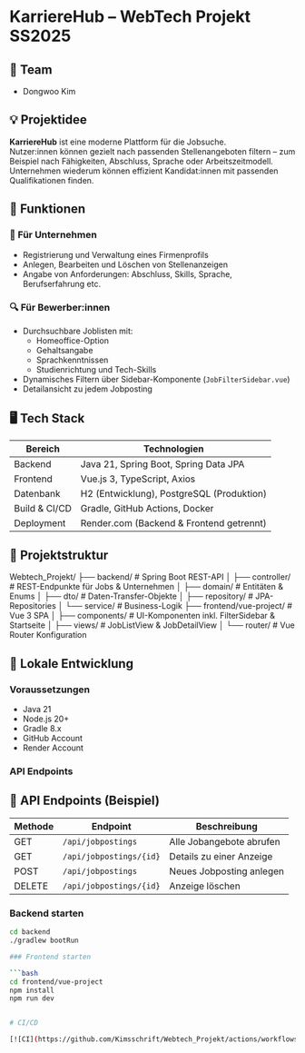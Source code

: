 # KarriereHub – WebTech Projekt SS2025

## 👥 Team
- Dongwoo Kim

## 💡 Projektidee
**KarriereHub** ist eine moderne Plattform für die Jobsuche.  
Nutzer:innen können gezielt nach passenden Stellenangeboten filtern – zum Beispiel nach Fähigkeiten, Abschluss, Sprache oder Arbeitszeitmodell.  
Unternehmen wiederum können effizient Kandidat:innen mit passenden Qualifikationen finden.

## 🔧 Funktionen

### 👤 Für Unternehmen
- Registrierung und Verwaltung eines Firmenprofils
- Anlegen, Bearbeiten und Löschen von Stellenanzeigen
- Angabe von Anforderungen: Abschluss, Skills, Sprache, Berufserfahrung etc.

### 🔍 Für Bewerber:innen
- Durchsuchbare Joblisten mit:
    - Homeoffice-Option
    - Gehaltsangabe
    - Sprachkenntnissen
    - Studienrichtung und Tech-Skills
- Dynamisches Filtern über Sidebar-Komponente (`JobFilterSidebar.vue`)
- Detailansicht zu jedem Jobposting

## 🖥️ Tech Stack

| Bereich       | Technologien                                 |
|--------------|-----------------------------------------------|
| Backend       | Java 21, Spring Boot, Spring Data JPA        |
| Frontend      | Vue.js 3, TypeScript, Axios                  |
| Datenbank     | H2 (Entwicklung), PostgreSQL (Produktion)    |
| Build & CI/CD | Gradle, GitHub Actions, Docker               |
| Deployment    | Render.com (Backend & Frontend getrennt)     |

## 📁 Projektstruktur

Webtech_Projekt/
├── backend/ # Spring Boot REST-API
│ ├── controller/ # REST-Endpunkte für Jobs & Unternehmen
│ ├── domain/ # Entitäten & Enums
│ ├── dto/ # Daten-Transfer-Objekte
│ ├── repository/ # JPA-Repositories
│ └── service/ # Business-Logik
├── frontend/vue-project/ # Vue 3 SPA
│ ├── components/ # UI-Komponenten inkl. FilterSidebar & Startseite
│ ├── views/ # JobListView & JobDetailView
│ └── router/ # Vue Router Konfiguration


## 🚀 Lokale Entwicklung

### Voraussetzungen
- Java 21
- Node.js 20+
- Gradle 8.x
- GitHub Account
- Render Account


### API Endpoints
## 📡 API Endpoints (Beispiel)

| Methode | Endpoint                | Beschreibung              |
|---------|-------------------------|---------------------------|
| GET     | `/api/jobpostings`      | Alle Jobangebote abrufen |
| GET     | `/api/jobpostings/{id}` | Details zu einer Anzeige |
| POST    | `/api/jobpostings`      | Neues Jobposting anlegen |
| DELETE  | `/api/jobpostings/{id}` | Anzeige löschen          |




### Backend starten
```bash
cd backend
./gradlew bootRun

### Frontend starten

```bash
cd frontend/vue-project
npm install
npm run dev


# CI/CD

[![CI](https://github.com/Kimsschrift/Webtech_Projekt/actions/workflows/tests.yml/badge.svg)](https://github.com/Kimsschrift/Webtech_Projekt/actions/workflows/tests.yml)